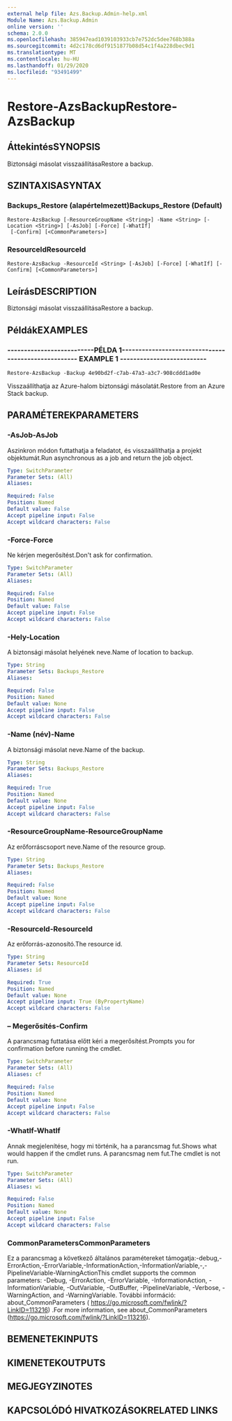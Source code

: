 ```yaml
---
external help file: Azs.Backup.Admin-help.xml
Module Name: Azs.Backup.Admin
online version: ''
schema: 2.0.0
ms.openlocfilehash: 385947ead1039103933cb7e752dc5dee768b388a
ms.sourcegitcommit: 4d2c178cd6df9151877b08d54c1f4a228dbec9d1
ms.translationtype: MT
ms.contentlocale: hu-HU
ms.lasthandoff: 01/29/2020
ms.locfileid: "93491499"
---
```

# <span data-ttu-id="c1420-101">Restore-AzsBackup</span><span class="sxs-lookup"><span data-stu-id="c1420-101">Restore-AzsBackup</span></span>

## <span data-ttu-id="c1420-102">Áttekintés</span><span class="sxs-lookup"><span data-stu-id="c1420-102">SYNOPSIS</span></span>
<span data-ttu-id="c1420-103">Biztonsági másolat visszaállítása</span><span class="sxs-lookup"><span data-stu-id="c1420-103">Restore a backup.</span></span>

## <span data-ttu-id="c1420-104">SZINTAXISA</span><span class="sxs-lookup"><span data-stu-id="c1420-104">SYNTAX</span></span>

### <span data-ttu-id="c1420-105">Backups_Restore (alapértelmezett)</span><span class="sxs-lookup"><span data-stu-id="c1420-105">Backups_Restore (Default)</span></span>
```
Restore-AzsBackup [-ResourceGroupName <String>] -Name <String> [-Location <String>] [-AsJob] [-Force] [-WhatIf]
 [-Confirm] [<CommonParameters>]
```

### <span data-ttu-id="c1420-106">ResourceId</span><span class="sxs-lookup"><span data-stu-id="c1420-106">ResourceId</span></span>
```
Restore-AzsBackup -ResourceId <String> [-AsJob] [-Force] [-WhatIf] [-Confirm] [<CommonParameters>]
```

## <span data-ttu-id="c1420-107">Leírás</span><span class="sxs-lookup"><span data-stu-id="c1420-107">DESCRIPTION</span></span>
<span data-ttu-id="c1420-108">Biztonsági másolat visszaállítása</span><span class="sxs-lookup"><span data-stu-id="c1420-108">Restore a backup.</span></span>

## <span data-ttu-id="c1420-109">Példák</span><span class="sxs-lookup"><span data-stu-id="c1420-109">EXAMPLES</span></span>

### <span data-ttu-id="c1420-110">--------------------------PÉLDA 1--------------------------</span><span class="sxs-lookup"><span data-stu-id="c1420-110">-------------------------- EXAMPLE 1 --------------------------</span></span>
```
Restore-AzsBackup -Backup 4e90bd2f-c7ab-47a3-a3c7-908cddd1ad0e
```

<span data-ttu-id="c1420-111">Visszaállíthatja az Azure-halom biztonsági másolatát.</span><span class="sxs-lookup"><span data-stu-id="c1420-111">Restore from an Azure Stack backup.</span></span>

## <span data-ttu-id="c1420-112">PARAMÉTEREK</span><span class="sxs-lookup"><span data-stu-id="c1420-112">PARAMETERS</span></span>

### <span data-ttu-id="c1420-113">-AsJob</span><span class="sxs-lookup"><span data-stu-id="c1420-113">-AsJob</span></span>
<span data-ttu-id="c1420-114">Aszinkron módon futtathatja a feladatot, és visszaállíthatja a projekt objektumát.</span><span class="sxs-lookup"><span data-stu-id="c1420-114">Run asynchronous as a job and return the job object.</span></span>

```yaml
Type: SwitchParameter
Parameter Sets: (All)
Aliases: 

Required: False
Position: Named
Default value: False
Accept pipeline input: False
Accept wildcard characters: False
```

### <span data-ttu-id="c1420-115">-Force</span><span class="sxs-lookup"><span data-stu-id="c1420-115">-Force</span></span>
<span data-ttu-id="c1420-116">Ne kérjen megerősítést.</span><span class="sxs-lookup"><span data-stu-id="c1420-116">Don't ask for confirmation.</span></span>

```yaml
Type: SwitchParameter
Parameter Sets: (All)
Aliases: 

Required: False
Position: Named
Default value: False
Accept pipeline input: False
Accept wildcard characters: False
```

### <span data-ttu-id="c1420-117">-Hely</span><span class="sxs-lookup"><span data-stu-id="c1420-117">-Location</span></span>
<span data-ttu-id="c1420-118">A biztonsági másolat helyének neve.</span><span class="sxs-lookup"><span data-stu-id="c1420-118">Name of location to backup.</span></span>

```yaml
Type: String
Parameter Sets: Backups_Restore
Aliases: 

Required: False
Position: Named
Default value: None
Accept pipeline input: False
Accept wildcard characters: False
```

### <span data-ttu-id="c1420-119">-Name (név)</span><span class="sxs-lookup"><span data-stu-id="c1420-119">-Name</span></span>
<span data-ttu-id="c1420-120">A biztonsági másolat neve.</span><span class="sxs-lookup"><span data-stu-id="c1420-120">Name of the backup.</span></span>

```yaml
Type: String
Parameter Sets: Backups_Restore
Aliases: 

Required: True
Position: Named
Default value: None
Accept pipeline input: False
Accept wildcard characters: False
```

### <span data-ttu-id="c1420-121">-ResourceGroupName</span><span class="sxs-lookup"><span data-stu-id="c1420-121">-ResourceGroupName</span></span>
<span data-ttu-id="c1420-122">Az erőforráscsoport neve.</span><span class="sxs-lookup"><span data-stu-id="c1420-122">Name of the resource group.</span></span>

```yaml
Type: String
Parameter Sets: Backups_Restore
Aliases: 

Required: False
Position: Named
Default value: None
Accept pipeline input: False
Accept wildcard characters: False
```

### <span data-ttu-id="c1420-123">-ResourceId</span><span class="sxs-lookup"><span data-stu-id="c1420-123">-ResourceId</span></span>
<span data-ttu-id="c1420-124">Az erőforrás-azonosító.</span><span class="sxs-lookup"><span data-stu-id="c1420-124">The resource id.</span></span>

```yaml
Type: String
Parameter Sets: ResourceId
Aliases: id

Required: True
Position: Named
Default value: None
Accept pipeline input: True (ByPropertyName)
Accept wildcard characters: False
```

### <span data-ttu-id="c1420-125">– Megerősítés</span><span class="sxs-lookup"><span data-stu-id="c1420-125">-Confirm</span></span>
<span data-ttu-id="c1420-126">A parancsmag futtatása előtt kéri a megerősítést.</span><span class="sxs-lookup"><span data-stu-id="c1420-126">Prompts you for confirmation before running the cmdlet.</span></span>

```yaml
Type: SwitchParameter
Parameter Sets: (All)
Aliases: cf

Required: False
Position: Named
Default value: None
Accept pipeline input: False
Accept wildcard characters: False
```

### <span data-ttu-id="c1420-127">-WhatIf</span><span class="sxs-lookup"><span data-stu-id="c1420-127">-WhatIf</span></span>
<span data-ttu-id="c1420-128">Annak megjelenítése, hogy mi történik, ha a parancsmag fut.</span><span class="sxs-lookup"><span data-stu-id="c1420-128">Shows what would happen if the cmdlet runs.</span></span>
<span data-ttu-id="c1420-129">A parancsmag nem fut.</span><span class="sxs-lookup"><span data-stu-id="c1420-129">The cmdlet is not run.</span></span>

```yaml
Type: SwitchParameter
Parameter Sets: (All)
Aliases: wi

Required: False
Position: Named
Default value: None
Accept pipeline input: False
Accept wildcard characters: False
```

### <span data-ttu-id="c1420-130">CommonParameters</span><span class="sxs-lookup"><span data-stu-id="c1420-130">CommonParameters</span></span>
<span data-ttu-id="c1420-131">Ez a parancsmag a következő általános paramétereket támogatja:-debug,-ErrorAction,-ErrorVariable,-InformationAction,-InformationVariable,-,-PipelineVariable-WarningAction</span><span class="sxs-lookup"><span data-stu-id="c1420-131">This cmdlet supports the common parameters: -Debug, -ErrorAction, -ErrorVariable, -InformationAction, -InformationVariable, -OutVariable, -OutBuffer, -PipelineVariable, -Verbose, -WarningAction, and -WarningVariable.</span></span> <span data-ttu-id="c1420-132">További információ: about_CommonParameters ( https://go.microsoft.com/fwlink/?LinkID=113216) .</span><span class="sxs-lookup"><span data-stu-id="c1420-132">For more information, see about_CommonParameters (https://go.microsoft.com/fwlink/?LinkID=113216).</span></span>

## <span data-ttu-id="c1420-133">BEMENETEK</span><span class="sxs-lookup"><span data-stu-id="c1420-133">INPUTS</span></span>

## <span data-ttu-id="c1420-134">KIMENETEK</span><span class="sxs-lookup"><span data-stu-id="c1420-134">OUTPUTS</span></span>

## <span data-ttu-id="c1420-135">MEGJEGYZI</span><span class="sxs-lookup"><span data-stu-id="c1420-135">NOTES</span></span>

## <span data-ttu-id="c1420-136">KAPCSOLÓDÓ HIVATKOZÁSOK</span><span class="sxs-lookup"><span data-stu-id="c1420-136">RELATED LINKS</span></span>

